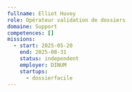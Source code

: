 ```yaml
---
fullname: Elliot Huvey
role: Opérateur validation de dossiers
domaine: Support
competences: []
missions:
  - start: 2025-05-20
    end: 2025-08-31
    status: independent
    employer: DINUM
    startups:
      - dossierfacile
---
```

